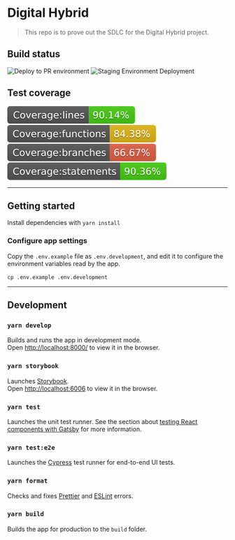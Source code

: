 # Digital Hybrid

>This repo is to prove out the SDLC for the Digital Hybrid project.

## Build status

![Deploy to PR environment](https://github.com/dmwgroup/digital-hybrid/workflows/Deploy%20to%20PR%20environment/badge.svg)
![Staging Environment Deployment](https://github.com/dmwgroup/digital-hybrid/workflows/Deploy%20to%20staging/badge.svg)

## Test coverage

![Test coverage: lines](./hybrid-frontend/badges/badge-lines.svg)
![Test coverage: functions](./hybrid-frontend/badges/badge-functions.svg)
![Test coverage: branches](./hybrid-frontend/badges/badge-branches.svg)
![Test coverage: statements](./hybrid-frontend/badges/badge-statements.svg)

---

## Getting started

Install dependencies with ```yarn install```

### Configure app settings

Copy the `.env.example` file as `.env.development`, and edit it to configure the environment variables read by the app.

    cp .env.example .env.development

---

## Development

### `yarn develop`

Builds and runs the app in development mode.  
Open [http://localhost:8000/](http://localhost:8000/) to view it in the browser.

### `yarn storybook`

Launches [Storybook](https://storybook.js.org/).  
Open [http://localhost:6006](http://localhost:6006) to view it in the browser.

### `yarn test`

Launches the unit test runner.
See the section about [testing React components with Gatsby](https://www.gatsbyjs.com/docs/how-to/testing/testing-react-components/) for more information.

### `yarn test:e2e`

Launches the [Cypress](https://www.cypress.io/) test runner for end-to-end UI tests.

### `yarn format`

Checks and fixes [Prettier](https://prettier.io/) and [ESLint](https://eslint.org/) errors.

### `yarn build`

Builds the app for production to the `build` folder.
